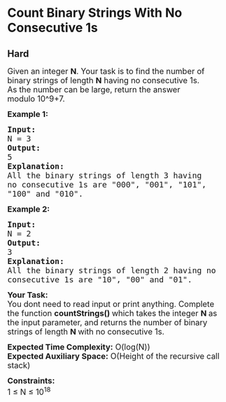 # Count Binary Strings With No Consecutive 1s
## Hard
<div class="problems_problem_content__Xm_eO"><p><span style="font-size: 18px;">Given an integer <strong>N</strong>. Your task is to find the number of binary strings of length <strong>N</strong> having no consecutive 1s.<br>As the number can be large, return the answer modulo&nbsp;10^9+7.</span></p>
<p><span style="font-size: 18px;"><strong>Example 1:</strong></span></p>
<pre><span style="font-size: 18px;"><strong>Input:</strong>
N = 3
<strong>Output:</strong>
5
<strong>Explanation:</strong>
All the binary strings of length 3 having</span>
<span style="font-size: 18px;">no consecutive 1s are "000", "001", "101",
"100" and "010".</span>
</pre>
<p><span style="font-size: 18px;"><strong>Example 2:</strong></span></p>
<pre><span style="font-size: 18px;"><strong>Input: </strong>
N = 2
<strong>Output:</strong>
3
<strong>Explanation: </strong>
All the binary strings of length 2 having no 
consecutive 1s are "10", "00" and "01".</span>
</pre>
<p><span style="font-size: 18px;"><strong>Your Task:</strong><br>You dont need to read input or print anything. Complete the function <strong>countStrings</strong><strong>() </strong>which takes the integer&nbsp;<strong>N&nbsp;</strong>as the input parameter, and returns the number of binary strings of length <strong>N&nbsp;</strong>with no consecutive 1s.</span></p>
<p><span style="font-size: 18px;"><strong>Expected Time Complexity:</strong>&nbsp;O(log(N))<br><strong>Expected Auxiliary Space:</strong>&nbsp;O(Height of the recursive call stack)</span></p>
<p><span style="font-size: 18px;"><strong>Constraints:</strong><br>1 ≤ N&nbsp;≤ 10<sup>18</sup></span></p></div>
